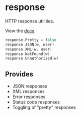 
# response

 HTTP response utilities.

 View the [docs](http://godoc.org/github.com/gohttp/response).

 ```go
response.Pretty = false
response.JSON(w, user)
response.XML(w, user)
response.NotFound(w)
response.Unauthorized(w)
 ```

## Provides

 - JSON responses
 - XML responses
 - Error responses
 - Status code responses
 - Toggling of "pretty" responses
